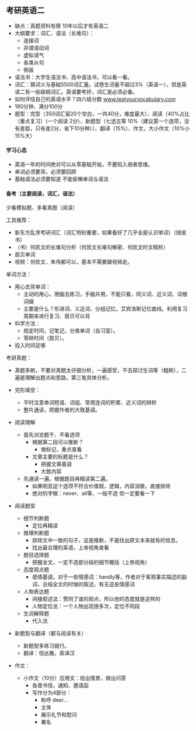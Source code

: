 ## 考研英语二

* 缺点：真题资料有限 10年以后才有英语二
* 大纲要求：词汇、语法（长难句）：
  * 连接词
  * 非谓语动词
  * 虚拟语气
  * 各类从句
  * 倒装
* 语法书：大学生语法书、高中语法书，可以看一看。
* 词汇：猜词义与基础5500词汇量。试卷生词量不超过3%（英语一），但是英语二有一些超纲词汇。英语要考好，词汇是必须必备。
* 如何评估自己的英语水平？四六级分数 www.testyourvocabulary.com
* 180分钟、满分100分
* 题型：完型（350词汇留20个空白，一共40分，难度最大）、阅读（40%占比（重点复习）(一个阅读 2分）、新题型（七选五等 10%（建议蒙一个选项，没有差距，只有差2分，省下10分种））、翻译（15%）、作文，大小作文（10%小 15%大）

#### 学习心态

* 英语一年的时间绝对可以从零基础开始，不要陷入弱者思维。
* 单词必须要背，必须要回顾
* 基础语法必须要知道 不能偷懒单词与语法

#### 备考（主要阅读，词汇，语法）

少看模拟题、多看真题（阅读）

工具推荐：

* 新东方乱序考研词汇（词汇特别重要，如果备好了几乎全是认识单词）（绿皮书）
* （书）何凯文的长难句分析（何凯文长难句解密、何凯文时文精析）
* 扇贝单词
* 视频：何凯文、朱伟都可以，基本不需要跟视频走。

单词方法：

* 用心去背单词：
  * 主动的用心，用脑去练习，手脑并用，不能只看，同义词、近义词、词根词缀
  * 主要是什么？形进词、义近词、分组记忆。艾宾浩斯记忆曲线。利用复习周期来进行复习、扇贝可以背
* 科学方法：
  * 规定时间，记笔记，分类单词（自习室）。
  * 零碎时间（扇贝）。
* 投入时间足够

考研真题：

* 真题多刷，不要对真题太仔细分析，一遍感受，不去探讨生词等（粗刷），二遍是理解出题点和思路，第三笔具体分析。

* 完形填空：

  * 平时注意单词短语、词组、常用连词的积累、近义词的辨析
  * 整片通读，把握作者的大致基调。

* 阅读理解

  * 首先浏览题干、不看选项
    * 根据第二段可以推断？
      * 做标记，重点查看
    * 文章主要的标题是什么？
      * 把握文章基调
      * 大致内容
  * 先通读一遍。根据题目再精读第二遍。
    * 如果明显这个选项不符合价值观，逻辑，内容消极，直接排除
    * 绝对的字眼：never、all等、一般不选 但一定要看一下

* 阅读题型

  * 细节判断题
    * 定位再精读
  * 推理判断题
    * 排除文中一致的句子，这是推断，不是找出原文本来就有的信息。
    * 找出最合理的英语，上帝视角查看
  * 题目选择题
    * 把握全文，一定不选部分段的细节概括（上帝视角）
  * 态度观点题
    * 感情基调，对于一些情感词：handly等，作者对于客观事实描述的副词，总结全文的时候的叙述，有无这些情感词
  * 人物表达题
    * 间接叙述法：赞同了谁的观点，所以他的态度就是这样的
    * 人物定位法：一个人物出现很多次，定位不同段
  * 生词解释题
    * 代入法

* 新题型与翻译（都与阅读有关）

  * 新题型多练习就行。
  * 翻译：信达雅。英译汉

  

* 作文：

  * 小作文（10分）应用文：给出情景，做出问答
    * 各类书信，通知、邀请函
    * 写作分为4部分：
      * 称呼 deer...
      * 主体 
      * 展示礼节和慰问
      * 署名